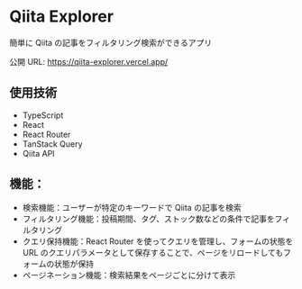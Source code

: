 # Qiita Explorer

簡単に Qiita の記事をフィルタリング検索ができるアプリ

公開 URL: https://qiita-explorer.vercel.app/

## 使用技術

- TypeScript
- React
- React Router
- TanStack Query
- Qiita API

## 機能：

- 検索機能：ユーザーが特定のキーワードで Qiita の記事を検索
- フィルタリング機能：投稿期間、タグ、ストック数などの条件で記事をフィルタリング
- クエリ保持機能：React Router を使ってクエリを管理し、フォームの状態を URL のクエリパラメータとして保存することで、ページをリロードしてもフォームの状態が保持
- ページネーション機能：検索結果をページごとに分けて表示
